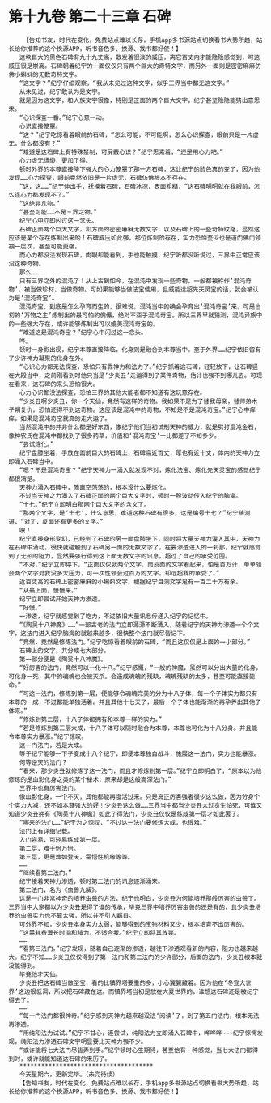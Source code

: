 # 第十九卷 第二十三章 石碑
        【告知书友，时代在变化，免费站点难以长存，手机app多书源站点切换看书大势所趋，站长给你推荐的这个换源APP，听书音色多、换源、找书都好使！】
       这块巨大的黑色石碑有九十九丈高，散发着很淡的威压，离它百丈内才能隐隐感觉到，可这威压很是崇高。石碑朝着纪宁的一面仅仅只有两个巨大的奇特文字，而另外一面则是密密麻麻仿佛小蝌蚪的无数奇特文字。
       “这文字？”纪宁仔细观察，“我从未见过这种文字，似乎三界当中都无这文字。”
       从未见过，纪宁敢认为是文字。
       就是因为这文字，和人族文字很像，特别是正面的两个巨大文字，纪宁甚至隐隐能猜出意思来。
       “心识探查一番。”纪宁心意一动。
       心识直接笼罩。
       “这？”纪宁吃惊看着眼前的石碑，“怎么可能，不可能啊，怎么心识探查，眼前只是一片虚无，什么都没有？”
       “难道是这石碑上有特殊禁制，可屏蔽心识？”纪宁思索着，“还是用心力吧。”
       心力虚无缥缈，更加了得。
       顿时外界的本尊直接降下强大的心力笼罩了那一方石碑，这让纪宁的脸色真的变了，因为他发现……心力探查，眼前竟然依旧是一片虚无，石碑仿佛根本不存在。
       “这，这……”纪宁伸出手，抚摸着石碑，石碑冰凉，表面粗糙，“这石碑明明就在我眼前，怎么连心力都发现不了。”
       “这绝非凡物。”
       “甚至可能……不是三界之物。”
       纪宁心中立即闪过这一念头。
       石碑正面两个巨大文字，和方面的密密麻麻无数文字，以及石碑上的一些奇特纹路，显然这应该是某个存在炼制出来的！石碑威压如此强，那位炼制的存在，实力恐怕至少也是道门佛门领袖一层次，甚至可能更强。
       而心力都没法发现石碑，肉眼却能看到，手也能触摸，纪宁听都没听说过，三界中正常应该没这种奇物。
       那么……
       只有三界之外的混沌了！从上古到如今，在混沌中发现一些奇物，一般都被称作‘混沌奇物’，被当做珍材，当做奇物。可如果能够当做法宝使用，且威能远超先天灵宝的话，就会被认为是‘混沌奇宝’。
       混沌奇宝，到底是怎么孕育而生的，很难说。混沌当中的确会孕育出‘混沌奇宝’来。可是当初的‘万物之主’炼制出的最可怕的傀儡，绝对不亚于混沌奇宝。所以三界早就猜测，混沌异族中的一些强大存在，或许能够炼制出可以媲美混沌奇宝的。
       “难道这是混沌奇宝？”纪宁心中闪过这一念头。
       哗。
       顿时一身影出现，纪宁本尊直接降临，化身则是融合到本尊当中。至于外界……纪宁依旧留有了少许神力凝聚的化身在外。
       “心识心力都无法探查，恐怕只有靠神力和法力了。”纪宁抓着这石碑，轻轻放下，让石碑竖在大殿当中，之前刚看到时他只当是‘少炎丑’走运得到了某件奇物，估计也强不到哪儿去。可现在看来，这石碑的来头恐怕很大。
       心力心识都没法探查，恐怕三界的其他大能者都不知道有这玩意存在。
       “少炎丑啊少炎丑，你一个天仙，竟然有这样的奇物。我如果不是为了替我母亲，替师弟木子朔复仇，恐怕还得不到这奇物。这应该是混沌中的奇物，不知是不是混沌奇宝。”纪宁心中痒痒，如果是混沌奇宝就真的走大运了。
       当然混沌中的并非什么都是好东西，像纪宁他们当初试刑天神的威力，就是劈打混沌金石，像神农氏在混沌中都找到了很多药草，价值和‘混沌奇宝’一比都差了不知多少。
       “尝试炼化。”
       纪宁盘膝坐着，手放在面前巨大的石碑上，石碑高近百丈，厚也有近十丈，体内的天神力立即涌入石碑当中。
       “嗯？不是混沌奇宝？”纪宁天神力一涌入就发现不对，炼化法宝、炼化先天灵宝的感觉纪宁都很清楚。
       天神力涌入石碑中，简直空荡荡的，根本没什么要炼化。
       不过当天神之力涌入了石碑正面的两个巨大文字时，顿时一股波动传入纪宁的脑海。
       “十七。”纪宁立即明白那两个巨大文字的含义了。
       “那两个文字，是‘十七’，什么意思，难道这种石碑有很多，这是编号十七？”纪宁猜测道，“对了，反面还有更多的文字。”
       嗖！
       纪宁直接身形变幻，已经到了石碑的另一面盘膝坐下，同时将大量天神力灌入其中，天神力在石碑中涌动，很快就碰触到了石碑另一面的无数文字了，在要渗透进入的一刹那，纪宁就感觉到了无形的阻力，显然要强行得到这上面无数文字的讯息，超过了自己的承受范围。
       “不对。”纪宁立即停下，“正面仅仅就两个文字，而反面的文字看起来，怕是百万计，单单领会两个文字对我没多大压力，可一次性领会过百万的文字，却远超我的承受了。”
       近百丈高的石碑上密密麻麻的小蝌蚪文字，根据纪宁目测文字足有一百二十万有余。
       “从最上面，慢慢来。”
       纪宁立即尝试开始天神力渗透。
       “好慢。”
       一渗透，纪宁就感觉到了吃力，不过依旧大量讯息传递入纪宁的记忆中。
       “《陶吴十八神魔》……”一部古老的法门立即源源不断涌入，随着纪宁的天神力渗透一个个文字，这法门进入纪宁脑海的就越来越多，很快整个法门就尽皆记下。
       “竟然，竟然是修炼法门。”纪宁吃惊看着眼前的石碑，“而且这仅仅是上面的一小部分。”
       石碑上的文字，共分成七大部分。
       第一部分便是《陶吴十八神魔》。
       “好厉害的法门，竟然可以一化十八。”纪宁感慨，“一般的神魔，虽然可以分出大量的化身，可化身一死，其中的魂魄也会被灭杀。会造成魂魄的残缺，魂魄残缺的太多，甚至可能直接毙命。”
       “可这一法门，修炼到第一层，便能够令魂魄完美的分为十八子体，每一个子体实力都只有本尊的一成，不过都能单独活着。并且其他十七灭了，最后一个子体也能渐渐的再孕养出其他子体来。”
       “修炼到第二层，十八子体都拥有和本尊一样的实力。”
       “若是修炼到第三层大成，十八子体可以随时融合为本尊，本尊也可化为十八分身。并且能令本尊实力暴涨。”纪宁惊叹。
       这一门法门，若是大成。
       等于纪宁能够一下子变成十八个纪宁，即便本尊独自战斗，施展这一法门，实力也能暴涨。
       何等逆天的法门？
       “看来，那少炎丑就修炼了这一法门，而且才修炼到第一层。”纪宁立即明白了，“原本以为他修炼的是血影化身之类的某个秘术，原来却是这般高深法门。”
       三界中也有厉害法门。
       像血影化身，一个不灭，其他都能再度活过来。只是真正厉害强者很少这么做，因为分身个个实力大减，还不如本尊强大的好！少炎丑这么做……三界当中都当少炎丑太过贪生怕死，可谁又知道少炎丑拥有《陶吴十八神魔》如此了得法门，少炎丑仅仅是练成第一层才如此罢了。
       “哪来的法门……”纪宁为之惊叹，“不过这一法门要修炼大成，也很难。”
       法门上有详细记载。
       入门容易，可轻易练成第一层。
       第二层，难千倍万倍。
       第三层，更是难如登天，需悟性机缘等等。
       ……
       “继续看第二法门。”
       纪宁接着天神力渗透，顿时第二法门的讯息逐渐涌来。
       第二法门，名为《虫兽九解》。
       这是一门非常神奇的培养虫兽的方法，纪宁也明白，少炎丑为何能培养那般厉害的虫兽了。三界当中大家都以为少炎丑是得了谁的传承，毕竟三界中培养厉害虫兽的还是有的，且少炎丑培养的虫兽实力也不算太强，所以并不引人瞩目。
       可外界不知，少炎丑本身实力太弱，能够得到的宝物材料又少，根本培育不出厉害的。
       “这需耗费漫长时间和精力，不适合我。”纪宁立即将其放弃。
       ……
       “看第三法门。”纪宁发现，随着自己逐渐的渗透，越往下渗透观看新的内容，阻力也越来越大。纪宁不知……少炎丑仅仅得到了第一法门和第二法门的少许部分，后面的法门，少炎丑根本就没能得到。
       毕竟他才天仙。
       少炎丑把这石碑当做至宝，看的比镇界塔要重的多，小心翼翼藏着。因为他在‘冬宣大世界’这边很低调，所以把石碑藏在这。而镇界塔当初是放在大夏世界的，谁想这石碑还是被纪宁得去了。
       ……
       “每一门法门都很神奇。”纪宁感到天神力越来越没法‘阅读’了，到了第五门法门，根本无法再渗透。
       “用纯阳法力试试。”纪宁不甘心，连尝试，纯阳法力立即涌入石碑中，哗哗哗~~~纪宁惊愕发现，纯阳法力渗透石碑文字明显要比天神力强不少。
       “或许能将七大法门尽皆弄到手。”纪宁顿时心生期待，甚至他有一种感觉，当七大法门都得到时，或许就能知道这石碑的来历了。
       *************************************
       今天星期六，更新完毕。（未完待续）
       【告知书友，时代在变化，免费站点难以长存，手机app多书源站点切换看书大势所趋，站长给你推荐的这个换源APP，听书音色多、换源、找书都好使！】